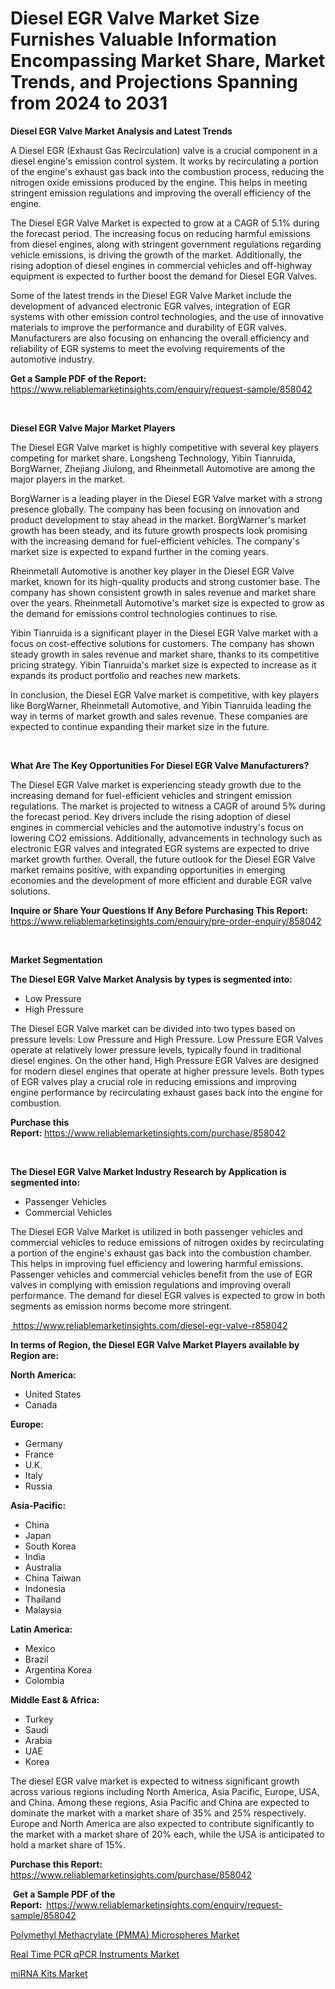 <p><h1>Diesel EGR Valve Market Size Furnishes Valuable Information Encompassing Market Share, Market Trends, and Projections Spanning from 2024 to 2031</h1></p><p><strong>Diesel EGR Valve Market Analysis and Latest Trends</strong></p>
<p><p>A Diesel EGR (Exhaust Gas Recirculation) valve is a crucial component in a diesel engine's emission control system. It works by recirculating a portion of the engine's exhaust gas back into the combustion process, reducing the nitrogen oxide emissions produced by the engine. This helps in meeting stringent emission regulations and improving the overall efficiency of the engine.</p><p>The Diesel EGR Valve Market is expected to grow at a CAGR of 5.1% during the forecast period. The increasing focus on reducing harmful emissions from diesel engines, along with stringent government regulations regarding vehicle emissions, is driving the growth of the market. Additionally, the rising adoption of diesel engines in commercial vehicles and off-highway equipment is expected to further boost the demand for Diesel EGR Valves.</p><p>Some of the latest trends in the Diesel EGR Valve Market include the development of advanced electronic EGR valves, integration of EGR systems with other emission control technologies, and the use of innovative materials to improve the performance and durability of EGR valves. Manufacturers are also focusing on enhancing the overall efficiency and reliability of EGR systems to meet the evolving requirements of the automotive industry.</p></p>
<p><strong>Get a Sample PDF of the Report:&nbsp;</strong> <a href="https://www.reliablemarketinsights.com/enquiry/request-sample/858042">https://www.reliablemarketinsights.com/enquiry/request-sample/858042</a></p>
<p>&nbsp;</p>
<p><strong>Diesel EGR Valve Major Market Players</strong></p>
<p><p>The Diesel EGR Valve market is highly competitive with several key players competing for market share. Longsheng Technology, Yibin Tianruida, BorgWarner, Zhejiang Jiulong, and Rheinmetall Automotive are among the major players in the market. </p><p>BorgWarner is a leading player in the Diesel EGR Valve market with a strong presence globally. The company has been focusing on innovation and product development to stay ahead in the market. BorgWarner's market growth has been steady, and its future growth prospects look promising with the increasing demand for fuel-efficient vehicles. The company's market size is expected to expand further in the coming years.</p><p>Rheinmetall Automotive is another key player in the Diesel EGR Valve market, known for its high-quality products and strong customer base. The company has shown consistent growth in sales revenue and market share over the years. Rheinmetall Automotive's market size is expected to grow as the demand for emissions control technologies continues to rise.</p><p>Yibin Tianruida is a significant player in the Diesel EGR Valve market with a focus on cost-effective solutions for customers. The company has shown steady growth in sales revenue and market share, thanks to its competitive pricing strategy. Yibin Tianruida's market size is expected to increase as it expands its product portfolio and reaches new markets.</p><p>In conclusion, the Diesel EGR Valve market is competitive, with key players like BorgWarner, Rheinmetall Automotive, and Yibin Tianruida leading the way in terms of market growth and sales revenue. These companies are expected to continue expanding their market size in the future.</p></p>
<p>&nbsp;</p>
<p><strong>What Are The Key Opportunities For Diesel EGR Valve Manufacturers?</strong></p>
<p><p>The Diesel EGR Valve market is experiencing steady growth due to the increasing demand for fuel-efficient vehicles and stringent emission regulations. The market is projected to witness a CAGR of around 5% during the forecast period. Key drivers include the rising adoption of diesel engines in commercial vehicles and the automotive industry's focus on lowering CO2 emissions. Additionally, advancements in technology such as electronic EGR valves and integrated EGR systems are expected to drive market growth further. Overall, the future outlook for the Diesel EGR Valve market remains positive, with expanding opportunities in emerging economies and the development of more efficient and durable EGR valve solutions.</p></p>
<p><strong>Inquire or Share Your Questions If Any Before Purchasing This Report:</strong> <a href="https://www.reliablemarketinsights.com/enquiry/pre-order-enquiry/858042">https://www.reliablemarketinsights.com/enquiry/pre-order-enquiry/858042</a></p>
<p>&nbsp;</p>
<p><strong>Market Segmentation</strong></p>
<p><strong>The Diesel EGR Valve Market Analysis by types is segmented into:</strong></p>
<p><ul><li>Low Pressure</li><li>High Pressure</li></ul></p>
<p><p>The Diesel EGR Valve market can be divided into two types based on pressure levels: Low Pressure and High Pressure. Low Pressure EGR Valves operate at relatively lower pressure levels, typically found in traditional diesel engines. On the other hand, High Pressure EGR Valves are designed for modern diesel engines that operate at higher pressure levels. Both types of EGR valves play a crucial role in reducing emissions and improving engine performance by recirculating exhaust gases back into the engine for combustion.</p></p>
<p><strong>Purchase this Report:&nbsp;</strong><a href="https://www.reliablemarketinsights.com/purchase/858042">https://www.reliablemarketinsights.com/purchase/858042</a></p>
<p>&nbsp;</p>
<p><strong>The Diesel EGR Valve Market Industry Research by Application is segmented into:</strong></p>
<p><ul><li>Passenger Vehicles</li><li>Commercial Vehicles</li></ul></p>
<p><p>The Diesel EGR Valve Market is utilized in both passenger vehicles and commercial vehicles to reduce emissions of nitrogen oxides by recirculating a portion of the engine's exhaust gas back into the combustion chamber. This helps in improving fuel efficiency and lowering harmful emissions. Passenger vehicles and commercial vehicles benefit from the use of EGR valves in complying with emission regulations and improving overall performance. The demand for diesel EGR valves is expected to grow in both segments as emission norms become more stringent.</p></p>
<p><a href="https://www.reliablemarketinsights.com/diesel-egr-valve-r858042">&nbsp;https://www.reliablemarketinsights.com/diesel-egr-valve-r858042</a></p>
<p><strong>In terms of Region, the Diesel EGR Valve Market Players available by Region are:</strong></p>
<p>
    <p> <strong> North America: </strong>
        <ul>
            <li>United States</li>
            <li>Canada</li>
        </ul>
        </p> 
    <p> <strong> Europe: </strong>
        <ul>
            <li>Germany</li>
            <li>France</li>
            <li>U.K.</li>
            <li>Italy</li>
            <li>Russia</li>
        </ul>
        </p> 
    <p> <strong> Asia-Pacific: </strong>
        <ul>
            <li>China</li>
            <li>Japan</li>
            <li>South Korea</li>
            <li>India</li>
            <li>Australia</li>
            <li>China Taiwan</li>
            <li>Indonesia</li>
            <li>Thailand</li>
            <li>Malaysia</li>
        </ul>
        </p> 
    <p> <strong> Latin America: </strong>
        <ul>
            <li>Mexico</li>
            <li>Brazil</li>
            <li>Argentina Korea</li>
            <li>Colombia</li>
        </ul>
        </p> 
    <p> <strong> Middle East & Africa: </strong>
        <ul>
            <li>Turkey</li>
            <li>Saudi</li>
            <li>Arabia</li>
            <li>UAE</li>
            <li>Korea</li>
        </ul>
    </p>
    </p>
<p><p>The diesel EGR valve market is expected to witness significant growth across various regions including North America, Asia Pacific, Europe, USA, and China. Among these regions, Asia Pacific and China are expected to dominate the market with a market share of 35% and 25% respectively. Europe and North America are also expected to contribute significantly to the market with a market share of 20% each, while the USA is anticipated to hold a market share of 15%.</p></p>
<p><strong>Purchase this Report: </strong><a href="https://www.reliablemarketinsights.com/purchase/858042">https://www.reliablemarketinsights.com/purchase/858042</a></p>
<p>&nbsp;<strong>Get a Sample PDF of the Report:&nbsp;&nbsp;</strong><a href="https://www.reliablemarketinsights.com/enquiry/request-sample/858042">https://www.reliablemarketinsights.com/enquiry/request-sample/858042</a></p>
<p><strong></strong></p>
<p><p><a href="https://github.com/dringals/Market-Research-Report-List-5/blob/main/polymethyl-methacrylate-pmma-microspheres-market.md">Polymethyl Methacrylate (PMMA) Microspheres Market</a></p><p><a href="https://medium.com/@polesdua.1/market-forecast-global-real-time-pcr-qpcr-instruments-trends-and-impact-analysis-2024-2031-by-f3f1bb46ab39">Real Time PCR qPCR Instruments Market</a></p><p><a href="https://medium.com/@rontaybrewer02024/mirna-kits-market-analysis-report-global-insights-by-region-type-synthesis-kit-s-isolation-ffeb86c70501">miRNA Kits Market</a></p></p>